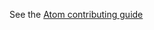 See the [Atom contributing guide](https://github.com/trianglesis/bmc-tpl/blob/master/CONTRIBUTING.md)
